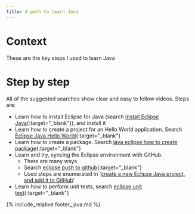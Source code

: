 ```yaml
---
title: A path to learn Java
---
```

# Context
These are the key steps I used to learn Java

# Step by step
All of the suggested searches show clear and easy to follow videos.
Steps are:

* Learn how to install Eclipse for Java (search [Install Eclipse Java](https://www.google.com/search?q=install+eclipse+java){:target="_blank"}), and install it
* Learn how to create a project for an Hello World application. Search [Eclipse Java Hello World](https://www.google.com/search?q=eclipse+java+hello+world){:target="_blank"}
* Learn how to create a package. Search [java eclipse how to create package](https://www.google.com/search?q=java+eclipse+how+to+create+package){:target="_blank"}
* Learn and try, syncing the Eclipse environment with GitHub.
  * There are many ways
  * Search [eclipse push to github](https://www.google.com/search?q=eclipse+push+to+github){:target="_blank"}
  * Used steps are enumerated in '[create a new Eclipse Java project, and add it to GitHub](eclipse-new-plus-github.md)'
* Learn how to perform unit tests, search [eclipse unit test](https://www.google.com/search?q=eclipse+unit+test){:target="_blank"}

{% include_relative footer_java.md %}